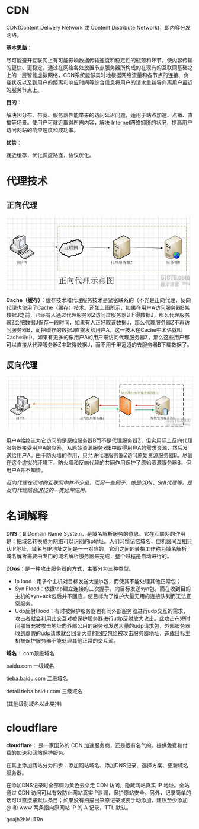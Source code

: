 # CDN

CDN(Content Delivery Network 或 Content Distribute Network)，即内容分发网络。

**基本思路**：

尽可能避开互联网上有可能影响数据传输速度和稳定性的瓶颈和环节，使内容传输的更快、更稳定。通过在网络各处放置节点服务器所构成的在现有的互联网基础之上的一层智能虚拟网络，CDN系统能够实时地根据网络流量和各节点的连接、负载状况以及到用户的距离和响应时间等综合信息将用户的请求重新导向离用户最近的服务节点上。

**目的**：

解决因分布、带宽、服务器性能带来的访问延迟问题，适用于站点加速、点播、直播等场景。使用户可就近取得所需内容，解决 Internet网络拥挤的状况，提高用户访问网站的响应速度和成功率。

**优势**：

就近缓存，优化调度路径，协议优化。

# 代理技术

## 正向代理

![img](assets/533862-20160708140606796-900029688.jpg)

**Cache（缓存）**：缓存技术和代理服务技术是紧密联系的（不光是正向代理，反向代理也使用了Cache（缓存）技术。还如上图所示，如果在用户A访问服务器B某数据J之前，已经有人通过代理服务器Z访问过服务器B上得数据J，那么代理服务器Z会把数据J保存一段时间，如果有人正好取该数据J，那么代理服务器Z不再访问服务器B，而把缓存的数据J直接发给用户A。这一技术在Cache中术语就叫Cache命中。如果有更多的像用户A的用户来访问代理服务器Z，那么这些用户都可以直接从代理服务器Z中取得数据J，而不用千里迢迢的去服务器B下载数据了。

## 反向代理

![img](assets/533862-20160708141141139-1712830564.jpg)

用户A始终认为它访问的是原始服务器B而不是代理服务器Z，但实用际上反向代理服务器接受用户A的应答，从原始资源服务器B中取得用户A的需求资源，然后发送给用户A。由于防火墙的作用，只允许代理服务器Z访问原始资源服务器B。尽管在这个虚拟的环境下，防火墙和反向代理的共同作用保护了原始资源服务器B，但用户A并不知情。

*反向代理在现时的互联网中并不少见，而另一些例子，像是[CDN](https://baike.baidu.com/item/CDN)、SNI代理等，是反向代理结合[DNS](https://baike.baidu.com/item/DNS)的一类延伸应用。*

# 名词解释

**DNS**：即Domain Name System，是域名解析服务的意思。它在互联网的作用是：把域名转换成为网络可以识别的ip地址。人们习惯记忆域名，但机器间互相只认IP地址，域名与IP地址之间是一一对应的，它们之间的转换工作称为域名解析，域名解析需要由专门的域名解析服务器来完成，整个过程是自动进行的。

**DDos**：是一种攻击服务器的方式，主要分为三种类型。

- lp lood：用多个主机对目标发送大量ip包，而使其不能处理其他正常包；
- Syn Flood：依据tcp建立连接的三次握手，向目标发送syn包，而在收到目的主机的syn+ack包后并不回应，使目标为了维护大量无用的连接队列而无法正常服务。
- Udp反射Flood：有时被保护服务器也有同外部服务器进行udp交互的需求，攻击者就会利用此交互对被保护服务器进行udp反射放大攻击。此攻击在短时间那冒充被攻击地址向外部公用的服务器发送大量的udp请求包，外部服务器收到虚假的udp请求就会回复大量的回应包给被攻击服务器地址，造成目标主机被保护服务器不能处理其他正常的交互流。

**域名**：.com顶级域名

baidu.com 一级域名

tieba.baidu.com 二级域名

detail.tieba.baidu.com 三级域名

(其他级别域名以此类推)

# cloudflare
**cloudflare**： 是一家国外的 CDN 加速服务商，还是很有名气的。提供免费和付费的加速和网站保护服务。

在其上添加网站分为四步：添加网站域名、添加DNS记录、选择方案、更新域名服务器。

在添加DNS记录时全部调为黄色云朵走 CDN 访问，隐藏网站真实 IP 地址。全站通过 CDN 访问可以有效防止网站真实IP泄漏，保护原站安全。另外，记录简单的话可以直接按默认条目；如果没有扫描出来原记录或要手动添加，建议至少添加 @ 和 www 两条指向原网站 IP 的 A 记录，TTL 默认。





gcajh2hMuTRn